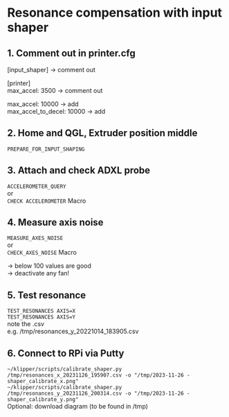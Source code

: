 # Resonance compensation with input shaper
## 1. Comment out in printer.cfg
[input_shaper] -> comment out  

[printer]  
max_accel: 3500 -> comment out  

max_accel: 10000  -> add  
max_accel_to_decel: 10000 -> add  

## 2. Home and QGL, Extruder position middle
```PREPARE_FOR_INPUT_SHAPING```  

## 3. Attach and check ADXL probe
```ACCELEROMETER_QUERY```  
or  
```CHECK ACCELEROMETER``` Macro  

## 4. Measure axis noise
```MEASURE_AXES_NOISE```  
or  
```CHECK_AXES_NOISE``` Macro  

-> below 100 values are good  
-> deactivate any fan!

## 5. Test resonance  
```TEST_RESONANCES AXIS=X```  
```TEST_RESONANCES AXIS=Y```  
note the .csv  
e.g. /tmp/resonances_y_20221014_183905.csv  

## 6. Connect to RPi via Putty  
```~/klipper/scripts/calibrate_shaper.py /tmp/resonances_x_20231126_195907.csv -o "/tmp/2023-11-26 - shaper_calibrate_x.png"```  
```~/klipper/scripts/calibrate_shaper.py /tmp/resonances_y_20231126_200314.csv -o "/tmp/2023-11-26 - shaper_calibrate_y.png"```  
Optional: download diagram (to be found in /tmp)  
